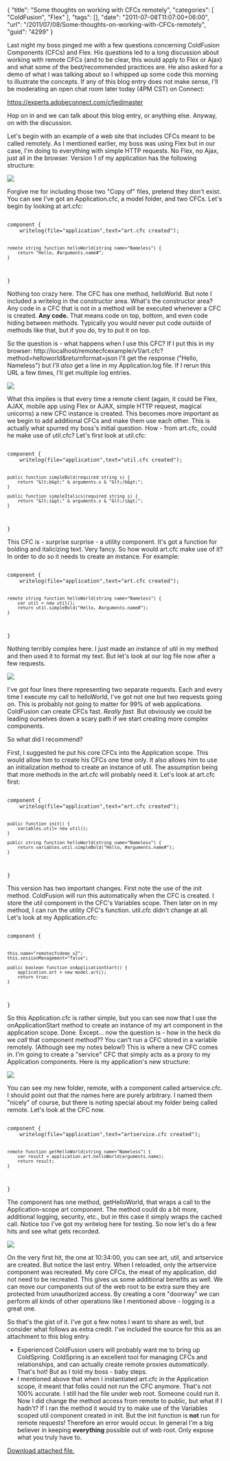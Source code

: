 {
	"title": "Some thoughts on working with CFCs remotely",
	"categories": [
		"ColdFusion",
		"Flex"
	],
	"tags": [],
	"date": "2011-07-08T11:07:00+06:00",
	"url": "/2011/07/08/Some-thoughts-on-working-with-CFCs-remotely",
	"guid": "4299"
}

Last night my boss pinged me with a few questions concerning ColdFusion Components (CFCs) and Flex. His questions led to a long discussion about working with remote CFCs (and to be clear, this would apply to Flex or Ajax) and what some of the best/recommended practices are. He also asked for a demo of what I was talking about so I whipped up some code this morning to illustrate the concepts. If any of this blog entry does not make sense, I'll be moderating an open chat room later today (4PM CST) on Connect: 
<p/>

<a href="https://experts.adobeconnect.com/cfjedimaster">https://experts.adobeconnect.com/cfjedimaster</a>
<p/>

Hop on in and we can talk about this blog entry, or anything else. Anyway, on with the discussion.

<p/>
<!--more-->
Let's begin with an example of a web site that includes CFCs meant to be called remotely. As I mentioned earlier, my boss was using Flex but in our case, I'm doing to everything with simple HTTP requests. No Flex, no Ajax, just all in the browser. Version 1 of my application has the following structure:

<p/>

<img src="http://static.raymondcamden.com/images/ScreenClip133.png" />

<p/>

Forgive me for including those two "Copy of" files, pretend they don't exist. You can see I've got an Application.cfc, a model folder, and two CFCs. Let's begin by looking at art.cfc:

<p/>

<code>
component {
	writelog(file="application",text="art.cfc created");

	remote string function helloWorld(string name="Nameless") {
		return "Hello, #arguments.name#";
	}

}
</code>

<p/>

Nothing too crazy here. The CFC has one method, helloWorld. But note I included a writelog in the constructor area. What's the constructor area? Any code in a CFC that is not in a method will be executed whenever a CFC is created. <b>Any code.</b> That means code on top, bottom, and even code hiding between methods. Typically you would never put code outside of methods like that, but if you do, try to put it on top. 

<p/>

So the question is - what happens when I use this CFC? If I put this in my browser: http://localhost/remotecfcexample/v1/art.cfc?method=helloworld&returnformat=json I'll get the response ("Hello, Nameless") but I'll <i>also</i> get a line in my Application.log file. If I rerun this URL a few times, I'll get multiple log entries.

<p/>

<img src="http://static.raymondcamden.com/images/cfjedi/ScreenClip134.png" />

<p/>

What this implies is that every time a remote client (again, it could be Flex, AJAX, mobile app using Flex or AJAX, simple HTTP request, magical unicorns) a new CFC instance is created. This becomes more important as we begin to add additional CFCs and make them use each other. This is actually what spurred my boss's initial question. How - from art.cfc, could he make use of util.cfc? Let's first look at util.cfc:

<p/>

<code>
component {
	writelog(file="application",text="util.cfc created");

	public function simpleBold(required string s) {
		return "&lt;b&gt;" & arguments.s & "&lt;/b&gt;";
	}

	public function simpleItalics(required string s) {
		return "&lt;i&gt;" & arguments.s & "&lt;/i&gt;";
	}
	
}
</code>

<p/>

This CFC is - surprise surprise - a utility component. It's got a function for bolding and italicizing text. Very fancy. So how would art.cfc make use of it? In order to do so it needs to create an instance. For example:

<p/>

<code>
component {
	writelog(file="application",text="art.cfc created");

	remote string function helloWorld(string name="Nameless") {
		var util = new util();
		return util.simpleBold("Hello, #arguments.name#");
	}

}
</code>

<p/>

Nothing terribly complex here. I just made an instance of util in my method and then used it to format my text. But let's look at our log file now after a few requests.

<p/>

<img src="http://static.raymondcamden.com/images/cfjedi/ScreenClip135.png" />

<p/>

I've got four lines there representing two separate requests. Each and every time I execute my call to helloWorld, I've got not one but two requests going on. This is probably not going to matter for 99% of web applications. ColdFusion can create CFCs fast. <i>Really fast.</i> But obviously we could be leading ourselves down a scary path if we start creating more complex components. 

<p/>

So what did I recommend?

<p/>

First, I suggested he put his core CFCs into the Application scope. This would allow him to create his CFCs one time only. It also allows him to use an initialization method to create an instance of util. The assumption being that more methods in the art.cfc will probably need it. Let's look at art.cfc first:

<p/>

<code>
component {
	writelog(file="application",text="art.cfc created");

	public function init() {
		variables.util= new util();
	}

	public string function helloWorld(string name="Nameless") {
		return variables.util.simpleBold("Hello, #arguments.name#");
	}

}
</code>

<p/>

This version has two important changes. First note the use of the init method. ColdFusion will run this automatically when the CFC is created. I store the util component in the CFC's Variables scope. Then later on in my method, I can run the utility CFC's function. util.cfc didn't change at all. Let's look at my Application.cfc:

<p/>

<code>
component {

	this.name="remotecfcdemo_v2";
	this.sessionManagement="false";
	
	public boolean function onApplicationStart() {
		application.art = new model.art(); 
		return true;
	}

}
</code>

<p/>

So this Application.cfc is rather simple, but you can see now that I use the onApplicationStart method to create an instance of my art component in the application scope. Done. Except... now the question is - how in the heck do we <i>call</i> that component method?? You can't run a CFC stored in a variable remotely. (Although see my notes below!) This is where a new CFC comes in. I'm going to create a "service" CFC that simply acts as a proxy to my Application components. Here is my application's new structure:

<p/>

<img src="http://static.raymondcamden.com/images/cfjedi/ScreenClip136.png" />

<p/>

You can see my new folder, remote, with a component called artservice.cfc. I should point out that the names here are purely arbitrary. I named them "nicely" of course, but there is noting special about my folder being called remote. Let's look at the CFC now.

<p/>

<code>
component {
	writelog(file="application",text="artservice.cfc created");

	remote function getHelloWorld(string name="Nameless") {
		var result = application.art.helloWorld(arguments.name);
		return result;
	}

}
</code>

<p/>

The component has one method, getHelloWorld, that wraps a call to the Application-scope art component. The method could do a bit more, additional logging, security, etc., but in this case it simply wraps the cached call. Notice too I've got my writelog here for testing. So now let's do a few hits and see what gets recorded.

<p/>

<img src="http://static.raymondcamden.com/images/cfjedi/ScreenClip137.png" />

<p/>

On the very first hit, the one at 10:34:00, you can see art, util, and artservice are created. But notice the last entry. When I reloaded, only the artservice component was recreated. My core CFCs, the meat of my application, did not need to be recreated. This gives us some additional benefits as well. We can move our components out of the web root to be extra sure they are protected from unauthorized access. By creating a core "doorway" we can perform all kinds of other operations like I mentioned above - logging is a great one. 

<p/>

So that's the gist of it. I've got a few notes I want to share as well, but consider what follows as extra credit. I've included the source for this as an attachment to this blog entry. 

<p/>

<ul>
<li>Experienced ColdFusion users will probably want me to bring up ColdSpring. ColdSpring is an excellent tool for managing CFCs and relationships, and can actually create remote proxies <i>automatically</i>. That's hot! But as I told my boss - baby steps. 
<li>I mentioned above that when I instantiated art.cfc in the Application scope, it meant that folks could not run the CFC anymore. That's not 100% accurate. I still had the file under web root. Someone could run it. Now I did change the method access from remote to public, but what if I hadn't? If I ran the method it would try to make use of the Variables scoped util component created in init. But the init function is <b>not</b> run for remote requests! Therefore an error would occur. In general I'm a big believer in keeping <b>everything</b> possible out of web root. Only expose what you truly have to.
</ul><p><a href='enclosures/C%3A%5Chosts%5C2009%2Ecoldfusionjedi%2Ecom%5Cenclosures%2Fremotecfcexample%2Ezip'>Download attached file.</a></p>